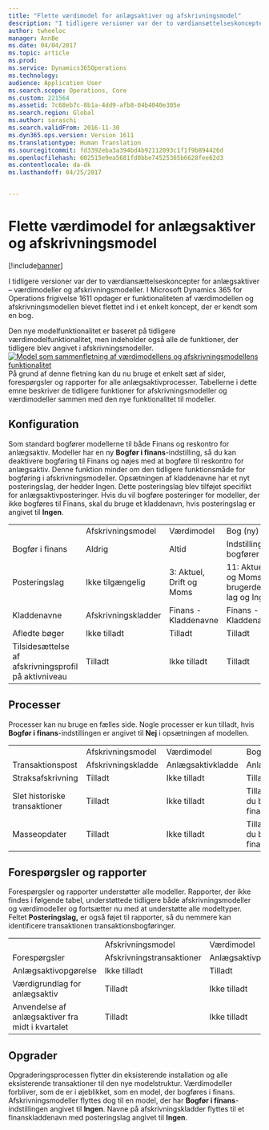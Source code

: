 ```yaml
---
title: "Flette værdimodel for anlægsaktiver og afskrivningsmodel"
description: "I tidligere versioner var der to værdiansættelseskoncepter for anlægsaktiver – værdimodeller og afskrivningsmodeller. I Microsoft Dynamics 365 for Operations frigivelse 1611 opdager er funktionaliteten af værdimodellen og afskrivningsmodellen blevet flettet ind i et enkelt koncept, der er kendt som en bog."
author: twheeloc
manager: AnnBe
ms.date: 04/04/2017
ms.topic: article
ms.prod: 
ms.service: Dynamics365Operations
ms.technology: 
audience: Application User
ms.search.scope: Operations, Core
ms.custom: 221564
ms.assetid: 7c68eb7c-8b1a-4dd9-afb8-04b4040e305e
ms.search.region: Global
ms.author: saraschi
ms.search.validFrom: 2016-11-30
ms.dyn365.ops.version: Version 1611
ms.translationtype: Human Translation
ms.sourcegitcommit: fd3392eba3a394bd4b92112093c1f1f9b894426d
ms.openlocfilehash: 602515e9ea5681fd0bbe74525365b6628fee62d3
ms.contentlocale: da-dk
ms.lasthandoff: 04/25/2017


---
```


# <a name="fixed-asset-value-model-and-depreciation-book-merge"></a>Flette værdimodel for anlægsaktiver og afskrivningsmodel

[!include[banner](../includes/banner.md)]


I tidligere versioner var der to værdiansættelseskoncepter for anlægsaktiver – værdimodeller og afskrivningsmodeller. I Microsoft Dynamics 365 for Operations frigivelse 1611 opdager er funktionaliteten af værdimodellen og afskrivningsmodellen blevet flettet ind i et enkelt koncept, der er kendt som en bog.

Den nye modelfunktionalitet er baseret på tidligere værdimodelfunktionalitet, men indeholder også alle de funktioner, der tidligere blev angivet i afskrivningsmodeller. [![Model som sammenfletning af værdimodellens og afskrivningsmodellens funktionalitet](./media/fixed-assets.png)](./media/fixed-assets.png) På grund af denne fletning kan du nu bruge et enkelt sæt af sider, forespørgsler og rapporter for alle anlægsaktivprocesser. Tabellerne i dette emne beskriver de tidligere funktioner for afskrivningsmodeller og værdimodeller sammen med den nye funktionalitet til modeller.

## <a name="setup"></a>Konfiguration
Som standard bogfører modellerne til både Finans og reskontro for anlægsaktiv. Modeller har en ny **Bogfør i finans**-indstilling, så du kan deaktivere bogføring til Finans og nøjes med at bogføre til reskontro for anlægsaktiv. Denne funktion minder om den tidligere funktionsmåde for bogføring i afskrivningsmodeller. Opsætningen af kladdenavne har et nyt posteringslag, der hedder Ingen. Dette posteringslag blev tilføjet specifikt for anlægsaktivposteringer. Hvis du vil bogføre posteringer for modeller, der ikke bogføres til Finans, skal du bruge et kladdenavn, hvis posteringslag er angivet til **Ingen**.

|                                                  |                                 |                                 |                                                         |
|--------------------------------------------------|---------------------------------|---------------------------------|---------------------------------------------------------|
|                                                  | Afskrivningsmodel               | Værdimodel                     | Bog (ny)                                              |
| Bogfør i finans                                   | Aldrig                           | Altid                          | Indstilling, der bogfører i finans                                |
| Posteringslag                                   | Ikke tilgængelig                  | 3: Aktuel, Drift og Moms | 11: Aktuel, Drift og Moms, 7 brugerdefinerede lag og Ingen |
| Kladdenavne                                    | Afskrivningskladder | Finans - Kladdenavne              | Finans - Kladdenavne                                      |
| Afledte bøger                                    | Ikke tilladt                     | Tilladt                         | Tilladt                                                 |
| Tilsidesættelse af afskrivningsprofil på aktivniveau | Tilladt                         | Ikke tilladt                     | Tilladt                                                 |

## <a name="processes"></a>Processer
Processer kan nu bruge en fælles side. Nogle processer er kun tilladt, hvis **Bogfør i finans**-indstillingen er angivet til **Nej** i opsætningen af modellen.

|                                |                           |                     |                                          |
|--------------------------------|---------------------------|---------------------|------------------------------------------|
|                                | Afskrivningsmodel         | Værdimodel         | Bog (ny)                               |
| Transaktionspost              | Afskrivningskladde | Anlægsaktivkladde | Anlægsaktivkladde                      |
| Straksafskrivning             | Tilladt                   | Ikke tilladt         | Tilladt                                  |
| Slet historiske transaktioner | Tilladt                   | Ikke tilladt         | Tilladt, medmindre du bogfører i finans |
| Masseopdater                    | Tilladt                   | Ikke tilladt         | Tilladt, medmindre du bogfører i finans |

## <a name="inquiries-and-reports"></a>Forespørgsler og rapporter
Forespørgsler og rapporter understøtter alle modeller. Rapporter, der ikke findes i følgende tabel, understøttede tidligere både afskrivningsmodeller og værdimodeller og fortsætter nu med at understøtte alle modeltyper. Feltet **Posteringslag,** er også føjet til rapporter, så du nemmere kan identificere transaktionen transaktionsbogføringer.

|                                       |                                |                          |                          |
|---------------------------------------|--------------------------------|--------------------------|--------------------------|
|                                       | Afskrivningsmodel              | Værdimodel              | Bog (ny)               |
| Forespørgsler                             | Afskrivningstransaktioner | Anlægsaktivposter | Anlægsaktivposter |
| Anlægsaktivopgørelse                 | Ikke tilladt                    | Tilladt                  | Tilladt                  |
| Værdigrundlag for anlægsaktiv                     | Tilladt                        | Ikke tilladt              | Tilladt                  |
| Anvendelse af anlægsaktiver fra midt i kvartalet | Tilladt                        | Ikke tilladt              | Tilladt                  |

## <a name="upgrade"></a>Opgrader
Opgraderingsprocessen flytter din eksisterende installation og alle eksisterende transaktioner til den nye modelstruktur. Værdimodeller forbliver, som de er i øjeblikket, som en model, der bogføres i finans. Afskrivningsmodeller flyttes dog til en model, der har **Bogfør i finans**-indstillingen angivet til **Ingen**. Navne på afskrivningskladder flyttes til et finanskladdenavn med posteringslag angivet til **Ingen**.





